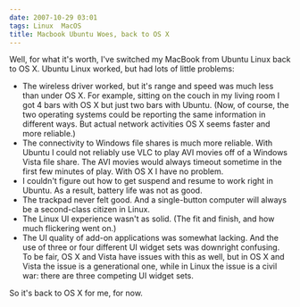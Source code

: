```yaml
---
date: 2007-10-29 03:01
tags: Linux  MacOS
title: Macbook Ubuntu Woes, back to OS X
---
```


Well, for what it's worth, I've switched my MacBook from Ubuntu Linux back to
OS X. Ubuntu Linux worked, but had lots of little problems:

* The wireless driver worked, but it's range and speed was much less than under OS X. For example, sitting on the couch in my living room I got 4 bars with OS X but just two bars with Ubuntu. (Now, of course, the two operating systems could be reporting the same information in different ways. But actual network activities OS X seems faster and more reliable.)
* The connectivity to Windows file shares is much more reliable. With Ubuntu I could not reliably use VLC to play AVI movies off of a Windows Vista file share. The AVI movies would always timeout sometime in the first few minutes of play. With OS X I have no problem.
* I couldn't figure out how to get suspend and resume to work right in Ubuntu. As a result, battery life was not as good.
* The trackpad never felt good. And a single-button computer will always be a second-class citizen in Linux.
* The Linux UI experience wasn't as solid. (The fit and finish, and how much flickering went on.)
* The UI quality of add-on applications was somewhat lacking. And the use of three or four different UI widget sets was downright confusing. To be fair, OS X and Vista have issues with this as well, but in OS X and Vista the issue is a generational one, while in Linux the issue is a civil war: there are three competing UI widget sets.

So it's back to OS X for me, for now.
